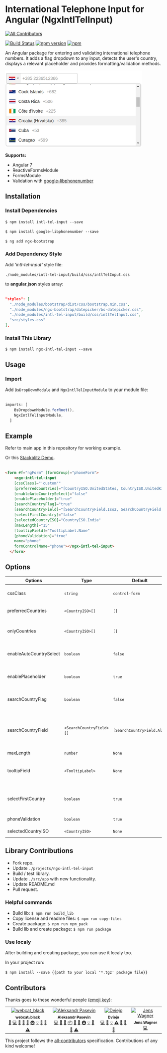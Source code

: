# International Telephone Input for Angular (NgxIntlTelInput)
[![All Contributors](https://img.shields.io/badge/all_contributors-4-orange.svg?style=flat-square)](#contributors)

[![Build Status](https://travis-ci.org/webcat12345/ngx-intl-tel-input.svg?branch=master)](https://travis-ci.org/webcat12345/ngx-intl-tel-input) [![npm version](https://badge.fury.io/js/ngx-intl-tel-input.svg)](https://badge.fury.io/js/ngx-intl-tel-input) [![npm](https://img.shields.io/npm/dm/localeval.svg)](https://www.npmjs.com/package/ngx-intl-tel-input)

An Angular package for entering and validating international telephone numbers. It adds a flag dropdown to any input, detects the user's country, displays a relevant placeholder and provides formatting/validation methods.

![alt](readme-assets/ngx-intl-tel-input.jpg)

**Supports:**

- Angular 7
- ReactiveFormsModule
- FormsModule
- Validation with [google-libphonenumber](https://github.com/ruimarinho/google-libphonenumber)

## Installation

### Install Dependencies

```$ npm install intl-tel-input --save```

```$ npm install google-libphonenumber --save```

```$ ng add ngx-bootstrap```

### Add Dependency Style

Add *'intl-tel-input'* style file: 

```./node_modules/intl-tel-input/build/css/intlTelInput.css```

to **angular.json** styles array:

```json

"styles": [
  "./node_modules/bootstrap/dist/css/bootstrap.min.css",
  "./node_modules/ngx-bootstrap/datepicker/bs-datepicker.css",
  "./node_modules/intl-tel-input/build/css/intlTelInput.css",
  "src/styles.css"
],

```

### Install This Library

```$ npm install ngx-intl-tel-input --save```

## Usage

### Import

Add ```BsDropDownModule``` and ```NgxIntlTelInputModule``` to your module file:

```javascript

imports: [
    BsDropdownModule.forRoot(),
    NgxIntlTelInputModule,
  ]

```

## Example

Refer to main app in this repository for working example.

Or this [Stackblitz Demo](https://stackblitz.com/edit/ngx-intl-tel-input-demo).

```html

<form #f="ngForm" [formGroup]="phoneForm">
    <ngx-intl-tel-input
    [cssClass]="'custom'"
    [preferredCountries]="[CountryISO.UnitedStates, CountryISO.UnitedKingdom]"
    [enableAutoCountrySelect]="false"
    [enablePlaceholder]="true"
    [searchCountryFlag]="true"
    [searchCountryField]="[SearchCountryField.Iso2, SearchCountryField.Name]"
    [selectFirstCountry]="false"
    [selectedCountryISO]="CountryISO.India"
    [maxLength]="15"
    [tooltipField]="TooltipLabel.Name"
    [phoneValidation]="true"
    name="phone"
    formControlName="phone"></ngx-intl-tel-input>
  </form>

```

## Options

| Options                       | Type                   | Default            | Description                                                                         |
| ------------------------------|------------------------|--------------------|-------------------------------------------------------------------------------------|
| cssClass                      | ```string```           | ```control-form``` | Bootstrap input css class or your own custom one.                                   |
| preferredCountries            | ```<CountryISO>[]```         | ```[]```           | List of countries, which will appear at the top.                        |
| onlyCountries                 | ```<CountryISO>[]```         | ```[]```           | List of manually selected countries, which will appear in the dropdown. |
| enableAutoCountrySelect       | ```boolean```          | ```false```        | Toggle automatic country (flag) selection based on user input.                      |
| enablePlaceholder             | ```boolean```          | ```true```         | Input placeholder text, which addapts to the country selected.                      |
| searchCountryFlag             | ```boolean```          | ```false```         | Enables input search box for countries in the flag dropdown.      |
| searchCountryField             | ```<SearchCountryField>[]```          | ```[SearchCountryField.All]```         | Customize which fields to search in, if ```searchCountryFlag``` is enabled. Use ```SearchCountryField``` helper enum. |
| maxLength             | ```number```          | ```None```         | Add character limit.|
| tooltipField             | ```<TooltipLabel>```          | ```None```         | Set tooltip on flag hover. Use ```TooltipLabel``` helper enum for label type options. |
| selectFirstCountry             | ```boolean```          | ```true```         | Selects first country from ```preferredCountries``` if is set. If not then uses main list. |
| phoneValidation             | ```boolean```          | ```true```         | Disable phone validation. |
| selectedCountryISO             | ```<CountryISO>``` | ```None```| Set specific country on load.                  |

## Library Contributions

- Fork repo.
- Update ```./projects/ngx-intl-tel-input```
- Build / test library.
- Update ```./src/app``` with new functionality.
- Update README.md
- Pull request.

### Helpful commands

- Build lib: ```$ npm run build_lib```
- Copy license and readme files: ```$ npm run copy-files```
- Create package: ```$ npm run npm_pack```
- Build lib and create package: ```$ npm run package```

### Use localy

After building and creating package, you can use it localy too.

In your project run:

```$ npm install --save {{path to your local '*.tgz' package file}}```

## Contributors

Thanks goes to these wonderful people ([emoji key](https://github.com/all-contributors/all-contributors#emoji-key)):

<!-- ALL-CONTRIBUTORS-LIST:START - Do not remove or modify this section -->
<!-- prettier-ignore -->
<table><tr><td align="center"><a href="https://github.com/webcat12345"><img src="https://avatars3.githubusercontent.com/u/19761422?v=4" width="100px;" alt="webcat_black"/><br /><sub><b>webcat_black</b></sub></a><br /><a href="#design-webcat12345" title="Design">🎨</a> <a href="https://github.com/webcat12345/ngx-intl-tel-input/commits?author=webcat12345" title="Code">💻</a> <a href="https://github.com/webcat12345/ngx-intl-tel-input/commits?author=webcat12345" title="Documentation">📖</a> <a href="#ideas-webcat12345" title="Ideas, Planning, & Feedback">🤔</a> <a href="#question-webcat12345" title="Answering Questions">💬</a> <a href="#infra-webcat12345" title="Infrastructure (Hosting, Build-Tools, etc)">🚇</a> <a href="#example-webcat12345" title="Examples">💡</a> <a href="#maintenance-webcat12345" title="Maintenance">🚧</a> <a href="#review-webcat12345" title="Reviewed Pull Requests">👀</a> <a href="https://github.com/webcat12345/ngx-intl-tel-input/commits?author=webcat12345" title="Tests">⚠️</a></td><td align="center"><a href="http://pasevin.com"><img src="https://avatars2.githubusercontent.com/u/1058469?v=4" width="100px;" alt="Aleksandr Pasevin"/><br /><sub><b>Aleksandr Pasevin</b></sub></a><br /><a href="https://github.com/webcat12345/ngx-intl-tel-input/commits?author=pasevin" title="Code">💻</a> <a href="https://github.com/webcat12345/ngx-intl-tel-input/commits?author=pasevin" title="Documentation">📖</a> <a href="https://github.com/webcat12345/ngx-intl-tel-input/issues?q=author%3Apasevin" title="Bug reports">🐛</a> <a href="#platform-pasevin" title="Packaging/porting to new platform">📦</a> <a href="#plugin-pasevin" title="Plugin/utility libraries">🔌</a> <a href="#question-pasevin" title="Answering Questions">💬</a> <a href="#infra-pasevin" title="Infrastructure (Hosting, Build-Tools, etc)">🚇</a> <a href="#example-pasevin" title="Examples">💡</a> <a href="#maintenance-pasevin" title="Maintenance">🚧</a> <a href="#review-pasevin" title="Reviewed Pull Requests">👀</a> <a href="https://github.com/webcat12345/ngx-intl-tel-input/commits?author=pasevin" title="Tests">⚠️</a></td><td align="center"><a href="https://github.com/Dviejopomata"><img src="https://avatars0.githubusercontent.com/u/6862893?v=4" width="100px;" alt="Dviejo"/><br /><sub><b>Dviejo</b></sub></a><br /><a href="https://github.com/webcat12345/ngx-intl-tel-input/commits?author=Dviejopomata" title="Code">💻</a> <a href="https://github.com/webcat12345/ngx-intl-tel-input/issues?q=author%3ADviejopomata" title="Bug reports">🐛</a> <a href="#example-Dviejopomata" title="Examples">💡</a> <a href="https://github.com/webcat12345/ngx-intl-tel-input/commits?author=Dviejopomata" title="Tests">⚠️</a> <a href="#question-Dviejopomata" title="Answering Questions">💬</a> <a href="#maintenance-Dviejopomata" title="Maintenance">🚧</a> <a href="#review-Dviejopomata" title="Reviewed Pull Requests">👀</a></td><td align="center"><a href="https://www.fosforito.net"><img src="https://avatars3.githubusercontent.com/u/5000255?v=4" width="100px;" alt="Jens Wagner"/><br /><sub><b>Jens Wagner</b></sub></a><br /><a href="https://github.com/webcat12345/ngx-intl-tel-input/commits?author=Fosforito" title="Code">💻</a></td></tr></table>

<!-- ALL-CONTRIBUTORS-LIST:END -->

This project follows the [all-contributors](https://github.com/all-contributors/all-contributors) specification. Contributions of any kind welcome!
